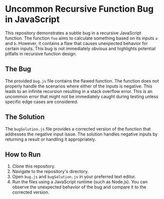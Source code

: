 # Uncommon Recursive Function Bug in JavaScript

This repository demonstrates a subtle bug in a recursive JavaScript function. The function `foo` aims to calculate something based on its inputs `a` and `b`. However, it contains a flaw that causes unexpected behavior for certain inputs. This bug is not immediately obvious and highlights potential pitfalls in recursive function design.

## The Bug

The provided `bug.js` file contains the flawed function. The function does not properly handle the scenarios where either of the inputs is negative. This leads to an infinite recursion resulting in a stack overflow error.  This is an uncommon error that might not be immediately caught during testing unless specific edge cases are considered.

## The Solution

The `bugSolution.js` file provides a corrected version of the function that addresses the negative input issue.  The solution handles negative inputs by returning a result or handling it appropriately.

## How to Run

1. Clone this repository.
2. Navigate to the repository's directory.
3. Open `bug.js` and `bugSolution.js` in your preferred text editor.
4. Run the files using a JavaScript runtime (such as Node.js). You can observe the unexpected behavior of the bug and compare it to the corrected version.